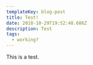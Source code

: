 ```yaml
---
templateKey: blog-post
title: Test!
date: 2018-10-29T19:52:48.606Z
description: Test
tags:
  - working?
---
```

This is a test.
